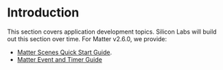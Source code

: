 # Introduction

This section covers application development topics. Silicon Labs will build out this section over time. For Matter v2.6.0, we provide:
- [Matter Scenes Quick Start Guide](./matter-scenes-quick-start-guide).
- [Matter Event and Timer Guide](./matter-event-timer-guide.md)
